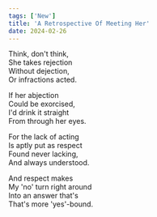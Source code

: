```yaml
---
tags: ['New']
title: 'A Retrospective Of Meeting Her'
date: 2024-02-26
---
```


Think, don't think,  
She takes rejection  
Without dejection,  
Or infractions acted.

If her abjection  
Could be exorcised,  
I'd drink it straight  
From through her eyes.

For the lack of acting  
Is aptly put as respect  
Found never lacking,  
And always understood.

And respect makes  
My 'no' turn right around  
Into an answer that's  
That's more 'yes'-bound.  
